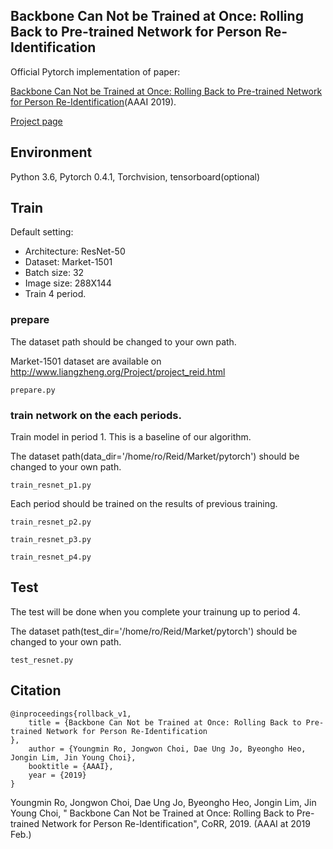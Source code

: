 ## Backbone Can Not be Trained at Once: Rolling Back to Pre-trained Network for Person Re-Identification

Official Pytorch implementation of paper:

[Backbone Can Not be Trained at Once: Rolling Back to Pre-trained Network for Person Re-Identification](https://arxiv.org/abs/1901.06140)(AAAI 2019).

[Project page](https://sites.google.com/view/youngmin-ro-vision/home/rollback?authuser=0)



## Environment
Python 3.6, Pytorch 0.4.1, Torchvision, tensorboard(optional)


## Train 
Default setting:
- Architecture: ResNet-50
- Dataset: Market-1501
- Batch size: 32
- Image size: 288X144
- Train 4 period. 

### prepare
The dataset path should be changed to your own path.

Market-1501 dataset are available on http://www.liangzheng.org/Project/project_reid.html

```
prepare.py 
```
### train network on the each periods. 

Train model in period 1. This is a baseline of our algorithm. 

The dataset path(data_dir='/home/ro/Reid/Market/pytorch') should be changed to your own path.


```
train_resnet_p1.py
```

Each period should be trained on the results of previous training.
```
train_resnet_p2.py
```

```
train_resnet_p3.py
```

```
train_resnet_p4.py
```

## Test

The test will be done when you complete your trainung up to period 4. 

The dataset path(test_dir='/home/ro/Reid/Market/pytorch') should be changed to your own path.

```
test_resnet.py
```



## Citation

```
@inproceedings{rollback_v1,
	title = {Backbone Can Not be Trained at Once: Rolling Back to Pre-trained Network for Person Re-Identification
},
	author = {Youngmin Ro, Jongwon Choi, Dae Ung Jo, Byeongho Heo, Jongin Lim, Jin Young Choi},
	booktitle = {AAAI},
	year = {2019}
}
```
Youngmin Ro, Jongwon Choi, Dae Ung Jo, Byeongho Heo, Jongin Lim, Jin Young Choi, "
Backbone Can Not be Trained at Once: Rolling Back to Pre-trained Network for Person Re-Identification", CoRR, 2019. (AAAI at 2019 Feb.)



